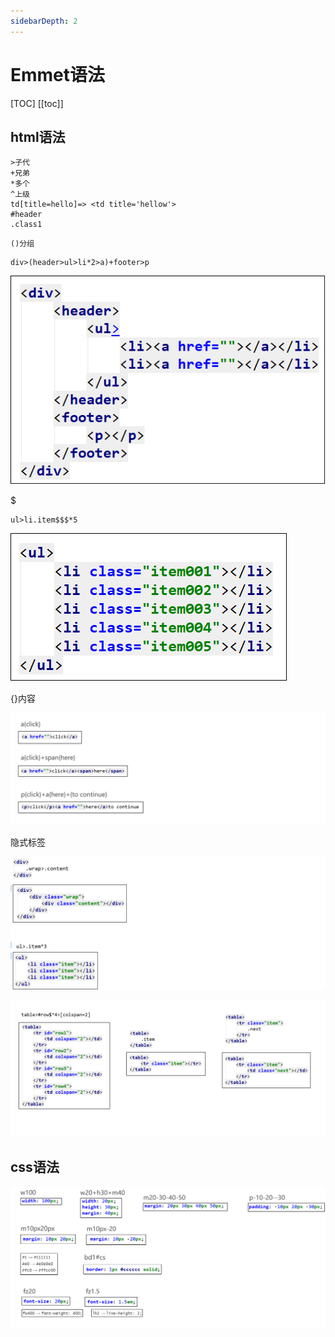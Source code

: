 ```yaml
---
sidebarDepth: 2
---
```


# Emmet语法

[TOC]
[[toc]]




## html语法

```
>子代 
+兄弟
*多个
^上级
td[title=hello]=> <td title='hellow'>
#header
.class1
```

```
()分组
```

```
div>(header>ul>li*2>a)+footer>p 
```

![1588053132919](../../.vuepress/public/assets/img/1588053132919.png)

$

```
ul>li.item$$$*5
```

![1588053230822](../../.vuepress/public/assets/img/1588053230822.png)

{}内容

![1588053274250](../../.vuepress/public/assets/img/1588053274250.png)

隐式标签

![1588053330289](../../.vuepress/public/assets/img/1588053330289.png)

![1588053439369](../../.vuepress/public/assets/img/1588053439369.png)

## css语法

![1588053417869](../../.vuepress/public/assets/img/1588053417869.png)